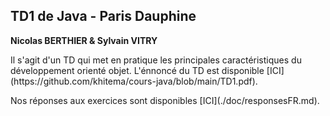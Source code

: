 ## TD1 de Java - Paris Dauphine

**Nicolas BERTHIER & Sylvain VITRY**

<p>Il s'agit d'un TD qui met en pratique les principales caractéristiques du développement orienté objet. L'énnoncé du TD est disponible [ICI](https://github.com/khitema/cours-java/blob/main/TD1.pdf).</p><p>Nos réponses aux exercices sont disponibles [ICI](./doc/responsesFR.md).</p>